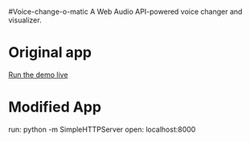 #Voice-change-o-matic
A Web Audio API-powered voice changer and visualizer.

# Original app
[Run the demo live](https://mdn.github.io/voice-change-o-matic/)

# Modified App
run: python -m SimpleHTTPServer
open: localhost:8000
